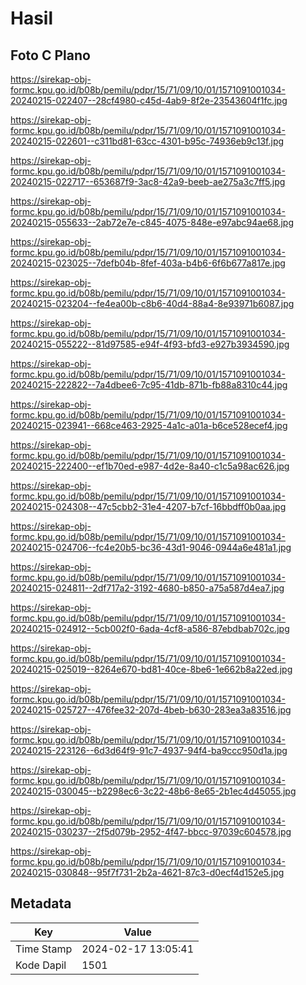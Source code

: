 # Hasil

## Foto C Plano

https://sirekap-obj-formc.kpu.go.id/b08b/pemilu/pdpr/15/71/09/10/01/1571091001034-20240215-022407--28cf4980-c45d-4ab9-8f2e-23543604f1fc.jpg

https://sirekap-obj-formc.kpu.go.id/b08b/pemilu/pdpr/15/71/09/10/01/1571091001034-20240215-022601--c311bd81-63cc-4301-b95c-74936eb9c13f.jpg

https://sirekap-obj-formc.kpu.go.id/b08b/pemilu/pdpr/15/71/09/10/01/1571091001034-20240215-022717--653687f9-3ac8-42a9-beeb-ae275a3c7ff5.jpg

https://sirekap-obj-formc.kpu.go.id/b08b/pemilu/pdpr/15/71/09/10/01/1571091001034-20240215-055633--2ab72e7e-c845-4075-848e-e97abc94ae68.jpg

https://sirekap-obj-formc.kpu.go.id/b08b/pemilu/pdpr/15/71/09/10/01/1571091001034-20240215-023025--7defb04b-8fef-403a-b4b6-6f6b677a817e.jpg

https://sirekap-obj-formc.kpu.go.id/b08b/pemilu/pdpr/15/71/09/10/01/1571091001034-20240215-023204--fe4ea00b-c8b6-40d4-88a4-8e93971b6087.jpg

https://sirekap-obj-formc.kpu.go.id/b08b/pemilu/pdpr/15/71/09/10/01/1571091001034-20240215-055222--81d97585-e94f-4f93-bfd3-e927b3934590.jpg

https://sirekap-obj-formc.kpu.go.id/b08b/pemilu/pdpr/15/71/09/10/01/1571091001034-20240215-222822--7a4dbee6-7c95-41db-871b-fb88a8310c44.jpg

https://sirekap-obj-formc.kpu.go.id/b08b/pemilu/pdpr/15/71/09/10/01/1571091001034-20240215-023941--668ce463-2925-4a1c-a01a-b6ce528ecef4.jpg

https://sirekap-obj-formc.kpu.go.id/b08b/pemilu/pdpr/15/71/09/10/01/1571091001034-20240215-222400--ef1b70ed-e987-4d2e-8a40-c1c5a98ac626.jpg

https://sirekap-obj-formc.kpu.go.id/b08b/pemilu/pdpr/15/71/09/10/01/1571091001034-20240215-024308--47c5cbb2-31e4-4207-b7cf-16bbdff0b0aa.jpg

https://sirekap-obj-formc.kpu.go.id/b08b/pemilu/pdpr/15/71/09/10/01/1571091001034-20240215-024706--fc4e20b5-bc36-43d1-9046-0944a6e481a1.jpg

https://sirekap-obj-formc.kpu.go.id/b08b/pemilu/pdpr/15/71/09/10/01/1571091001034-20240215-024811--2df717a2-3192-4680-b850-a75a587d4ea7.jpg

https://sirekap-obj-formc.kpu.go.id/b08b/pemilu/pdpr/15/71/09/10/01/1571091001034-20240215-024912--5cb002f0-6ada-4cf8-a586-87ebdbab702c.jpg

https://sirekap-obj-formc.kpu.go.id/b08b/pemilu/pdpr/15/71/09/10/01/1571091001034-20240215-025019--8264e670-bd81-40ce-8be6-1e662b8a22ed.jpg

https://sirekap-obj-formc.kpu.go.id/b08b/pemilu/pdpr/15/71/09/10/01/1571091001034-20240215-025727--476fee32-207d-4beb-b630-283ea3a83516.jpg

https://sirekap-obj-formc.kpu.go.id/b08b/pemilu/pdpr/15/71/09/10/01/1571091001034-20240215-223126--6d3d64f9-91c7-4937-94f4-ba9ccc950d1a.jpg

https://sirekap-obj-formc.kpu.go.id/b08b/pemilu/pdpr/15/71/09/10/01/1571091001034-20240215-030045--b2298ec6-3c22-48b6-8e65-2b1ec4d45055.jpg

https://sirekap-obj-formc.kpu.go.id/b08b/pemilu/pdpr/15/71/09/10/01/1571091001034-20240215-030237--2f5d079b-2952-4f47-bbcc-97039c604578.jpg

https://sirekap-obj-formc.kpu.go.id/b08b/pemilu/pdpr/15/71/09/10/01/1571091001034-20240215-030848--95f7f731-2b2a-4621-87c3-d0ecf4d152e5.jpg


## Metadata

| Key        | Value               |
| ---------- | ------------------- |
| Time Stamp | 2024-02-17 13:05:41 |
| Kode Dapil | 1501                |



